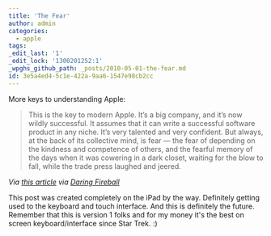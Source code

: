 ```yaml
---
title: 'The Fear'
author: admin
categories:
  - apple
tags: 
_edit_last: '1'
_edit_lock: '1300201252:1'
_wpghs_github_path: _posts/2010-05-01-the-fear.md
id: 3e5a4ed4-5c1e-422a-9aa6-1547e98cb2cc
---
```

<p>More keys to understanding Apple:</p>
<blockquote><p>This is the key to modern Apple. It’s a big company, and it’s now wildly successful. It assumes that it can write a successful software product in any niche. It’s very talented and very confident. But always, at the back of its collective mind, is fear — the fear of depending on the kindness and competence of others, and the fearful memory of the days when it was cowering in a dark closet, waiting for the blow to fall, while the trade press laughed and jeered.</p></blockquote>
<p><em>Via <a href="http://www.markbernstein.org/Apr10/PlatformControl.html">this article</a> via <a href="http://daringfireball.net/linked/2010/05/01/bernstein">Daring Fireball</a></em></p>
<p>This post was created completely on the iPad by the way. Definitely getting used to the keyboard and touch interface. And this is definitely the future. Remember that this is version 1 folks and for my money it's the best on screen keyboard/interface since Star Trek. :)</p>
